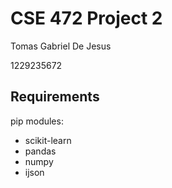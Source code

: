 # CSE 472 Project 2

Tomas Gabriel De Jesus

1229235672

## Requirements 

pip modules:
- scikit-learn
- pandas
- numpy
- ijson 